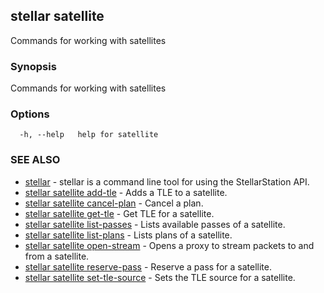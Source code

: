## stellar satellite

Commands for working with satellites

### Synopsis

Commands for working with satellites

### Options

```
  -h, --help   help for satellite
```

### SEE ALSO

* [stellar](stellar.md)	 - stellar is a command line tool for using the StellarStation API.
* [stellar satellite add-tle](stellar_satellite_add-tle.md)	 - Adds a TLE to a satellite.
* [stellar satellite cancel-plan](stellar_satellite_cancel-plan.md)	 - Cancel a plan.
* [stellar satellite get-tle](stellar_satellite_get-tle.md)	 - Get TLE for a satellite.
* [stellar satellite list-passes](stellar_satellite_list-passes.md)	 - Lists available passes of a satellite.
* [stellar satellite list-plans](stellar_satellite_list-plans.md)	 - Lists plans of a satellite.
* [stellar satellite open-stream](stellar_satellite_open-stream.md)	 - Opens a proxy to stream packets to and from a satellite.
* [stellar satellite reserve-pass](stellar_satellite_reserve-pass.md)	 - Reserve a pass for a satellite.
* [stellar satellite set-tle-source](stellar_satellite_set-tle-source.md)	 - Sets the TLE source for a satellite.

